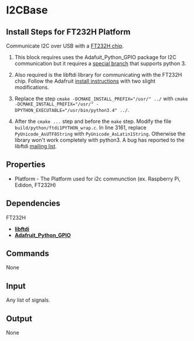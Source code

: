I2CBase
=======


## Install Steps for FT232H Platform

Communicate I2C over USB with a [FT232H chip](http://www.adafruit.com/product/2264).

1. This block requires uses the Adafuit_Python_GPIO package for I2C communication but it requires a [special branch](https://github.com/neutralio/Adafruit_Python_GPIO/tree/htu-python3-v2) that supports python 3.


2. Also required is the libftdi library for communicating with the FT232H chip. Follow the Adafruit [install instructions](https://learn.adafruit.com/adafruit-ft232h-breakout/linux-setup) with two slight modifications.

  1. Replace the step `cmake -DCMAKE_INSTALL_PREFIX="/usr/" ../` with  `cmake -DCMAKE_INSTALL_PREFIX="/usr/" -DPYTHON_EXECUTABLE="/usr/bin/python3.4" ../`.
  2. After the `cmake ...` step and before the `make` step. Modify the file `build/python/ftdi1PYTHON_wrap.c`. In line 3161, replace `PyUnicode_AsUTF8String` with `PyUnicode_AsLatin1String`. Otherwise the library won't work completely with python3. A bug has reported to the libftdi [mailing list](http://www.intra2net.com/en/developer/libftdi/mailinglist.php).


Properties
----------

-   Platform - The Platform used for i2c communction (ex. Raspberry Pi, Edidon, FT232H)

Dependencies
------------

FT232H
-   [**libftdi**](https://learn.adafruit.com/adafruit-ft232h-breakout/linux-setup)
-   [**Adafruit_Python_GPIO**](https://github.com/neutralio/Adafruit_Python_GPIO/tree/htu-python3-v2)

Commands
--------
None

Input
-----
Any list of signals.

Output
------
None
